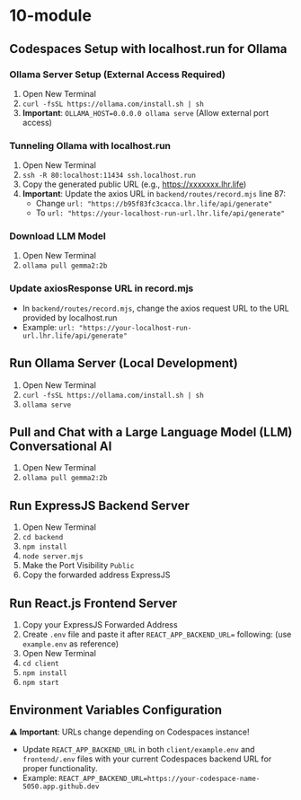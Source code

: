 # 10-module

## Codespaces Setup with localhost.run for Ollama

### Ollama Server Setup (External Access Required)
1. Open New Terminal
2. `curl -fsSL https://ollama.com/install.sh | sh`
3. **Important**: `OLLAMA_HOST=0.0.0.0 ollama serve` (Allow external port access)

### Tunneling Ollama with localhost.run
1. Open New Terminal  
2. `ssh -R 80:localhost:11434 ssh.localhost.run`
3. Copy the generated public URL (e.g., https://xxxxxxx.lhr.life)
4. **Important**: Update the axios URL in `backend/routes/record.mjs` line 87:
   - Change `url: "https://b95f83fc3cacca.lhr.life/api/generate"` 
   - To `url: "https://your-localhost-run-url.lhr.life/api/generate"`

### Download LLM Model
1. Open New Terminal
2. `ollama pull gemma2:2b`

### Update axiosResponse URL in record.mjs
- In `backend/routes/record.mjs`, change the axios request URL to the URL provided by localhost.run
- Example: `url: "https://your-localhost-run-url.lhr.life/api/generate"`

## Run Ollama Server (Local Development)
1. Open New Terminal
2. `curl -fsSL https://ollama.com/install.sh | sh`
3. `ollama serve`

## Pull and Chat with a Large Language Model (LLM) Conversational AI
1. Open New Terminal
2. `ollama pull gemma2:2b`

## Run ExpressJS Backend Server
1. Open New Terminal
2. `cd backend`
3. `npm install`
4. `node server.mjs`
5. Make the Port Visibility `Public`
6. Copy the forwarded address ExpressJS

## Run React.js Frontend Server
1. Copy your ExpressJS Forwarded Address
2. Create `.env` file and paste it after `REACT_APP_BACKEND_URL=` following: (use `example.env` as reference)
2. Open New Terminal
3. `cd client`
4. `npm install`
5. `npm start`

## Environment Variables Configuration
⚠️ **Important**: URLs change depending on Codespaces instance!
- Update `REACT_APP_BACKEND_URL` in both `client/example.env` and `frontend/.env` files with your current Codespaces backend URL for proper functionality.
- Example: `REACT_APP_BACKEND_URL=https://your-codespace-name-5050.app.github.dev`
